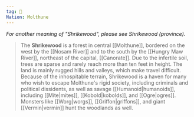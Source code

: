 ```yaml
---
tag: 🌲
Nation: Molthune
---
```

*For another meaning of "Shrikewood", please see Shrikewood (province).*
> The **Shrikewood** is a forest in central [[Molthune]], bordered on the west by the [[Nosam River]] and to the south by the [[Hungry Maw River]], northeast of the capital, [[Canorate]]. Due to the infertile soil, trees are sparse and rarely reach more than ten feet in height. The land is mainly rugged hills and valleys, which make travel difficult. Because of the inhospitable terrain, Shrikewood is a haven for many who wish to escape Molthune's rigid society, including criminals and political dissidents, as well as savage [[Humanoid|humanoids]], including [[Mite|mites]], [[Kobold|kobolds]], and [[Ogre|ogres]]. Monsters like [[Worg|worgs]], [[Griffon|griffons]], and giant [[Vermin|vermin]] hunt the woodlands as well.








